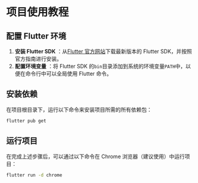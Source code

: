 # 项目使用教程

## 配置 Flutter 环境

  1. **安装 Flutter SDK** ：从[Flutter 官方网站](https://flutter.dev)下载最新版本的 Flutter SDK，并按照官方指南进行安装。
  2. **配置环境变量** ：将 Flutter SDK 的`bin`目录添加到系统的环境变量`PATH`中，以便在命令行中可以全局使用 Flutter 命令。


## 安装依赖

在项目根目录下，运行以下命令来安装项目所需的所有依赖包：

```bash
flutter pub get
```

## 运行项目

在完成上述步骤后，可以通过以下命令在 Chrome 浏览器（建议使用）中运行项目：

```bash
flutter run -d chrome
```